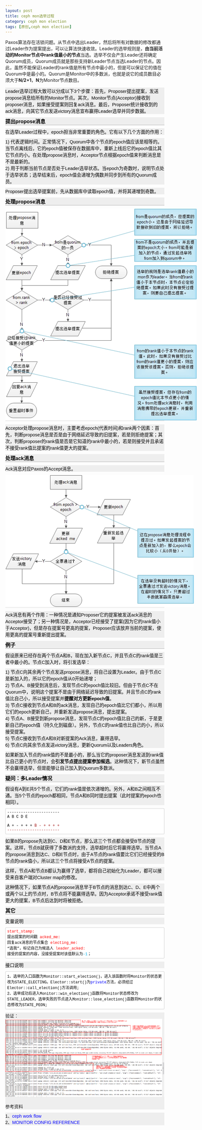 ```yaml
--- 
layout: post
title: ceph mon选举过程
category: ceph mon election
tags: [原创,ceph mon election]
---
```


Paxos算法存在活锁问题。从节点中选出Leader，然后将所有对数据的修改都通过Leader作为提案提出，可以让算法快速收敛。Leader的选举规则是，<strong>由当前活动的Monitor节点中rank值最小的节点</strong>当选。选举不仅会产生Leader还将确定Quorum成员，Quorum成员就是那些支持新Leader节点当选Leader的节点。因此，虽然不能保证Leader的rank值是所有节点中最小的，但是可以保证它的值在Quorum中是最小的。Quorum是Monitor中的多数派，也就是说它的成员数目必须大于<strong>N/2+1</strong>，<strong>N</strong>为Monitor节点数目。</p><p style="margin: 10px auto; text-indent: 0px; color: rgb(0, 0, 0); font-family: Verdana, Geneva, Arial, Helvetica, sans-serif; font-size: 14.4px; font-style: normal; font-variant-ligatures: normal; font-variant-caps: normal; font-weight: normal; letter-spacing: normal; orphans: 2; text-align: start; text-transform: none; white-space: normal; widows: 2; word-spacing: 0px; -webkit-text-stroke-width: 0px; background-color: rgb(238, 238, 238);">Leader选举过程大致可以分成以下3个步骤：首先，Proposer提出提案，发送propose消息给所有的Monitor节点。其次，Monitor节点(Acceptor)接收到proposer消息，如果接受提案则回复ack消息。最后，Proposer统计接收到的ack消息，向其它节点发送victory消息宣布赢得Leader选举并同步数据。</p><h3 style="font-size: 16px; border-bottom: 1px solid rgb(170, 170, 170); font-weight: bold; margin: 10px 0px; color: rgb(0, 0, 0); font-family: Verdana, Geneva, Arial, Helvetica, sans-serif; font-style: normal; font-variant-ligatures: normal; font-variant-caps: normal; letter-spacing: normal; orphans: 2; text-align: start; text-indent: 0px; text-transform: none; white-space: normal; widows: 2; word-spacing: 0px; -webkit-text-stroke-width: 0px; background-color: rgb(238, 238, 238);">提出propose消息</h3><p style="margin: 10px auto; text-indent: 0px; color: rgb(0, 0, 0); font-family: Verdana, Geneva, Arial, Helvetica, sans-serif; font-size: 14.4px; font-style: normal; font-variant-ligatures: normal; font-variant-caps: normal; font-weight: normal; letter-spacing: normal; orphans: 2; text-align: start; text-transform: none; white-space: normal; widows: 2; word-spacing: 0px; -webkit-text-stroke-width: 0px; background-color: rgb(238, 238, 238);">在选举Leader过程中，epoch担当非常重要的角色。它有以下几个方面的作用：</p><p style="margin: 10px auto; text-indent: 0px; color: rgb(0, 0, 0); font-family: Verdana, Geneva, Arial, Helvetica, sans-serif; font-size: 14.4px; font-style: normal; font-variant-ligatures: normal; font-variant-caps: normal; font-weight: normal; letter-spacing: normal; orphans: 2; text-align: start; text-transform: none; white-space: normal; widows: 2; word-spacing: 0px; -webkit-text-stroke-width: 0px; background-color: rgb(238, 238, 238);">1) 代表逻辑时间。正常情况下，Quorum中各个节点的epoch值应该是相等的。当节点离线后，它的epoch值被保存在数据库中，重新上线后它的epoch值比其它节点的小。在处理propose消息时，Acceptor节点根据epoch值来判断消息是不是最新的。<br/>
2) 用于判断当前节点是否处于Leader选举状态。当epoch为奇数时，说明节点处于选举状态；选举结束后，epoch值会递增为偶数并同步到所有的Quorum成员。</p><p style="margin: 10px auto; text-indent: 0px; color: rgb(0, 0, 0); font-family: Verdana, Geneva, Arial, Helvetica, sans-serif; font-size: 14.4px; font-style: normal; font-variant-ligatures: normal; font-variant-caps: normal; font-weight: normal; letter-spacing: normal; orphans: 2; text-align: start; text-transform: none; white-space: normal; widows: 2; word-spacing: 0px; -webkit-text-stroke-width: 0px; background-color: rgb(238, 238, 238);">Proposer提出选举提案前，先从数据库中读取epoch值，并将其递增到奇数。</p><h3 style="font-size: 16px; border-bottom: 1px solid rgb(170, 170, 170); font-weight: bold; margin: 10px 0px; color: rgb(0, 0, 0); font-family: Verdana, Geneva, Arial, Helvetica, sans-serif; font-style: normal; font-variant-ligatures: normal; font-variant-caps: normal; letter-spacing: normal; orphans: 2; text-align: start; text-indent: 0px; text-transform: none; white-space: normal; widows: 2; word-spacing: 0px; -webkit-text-stroke-width: 0px; background-color: rgb(238, 238, 238);">处理propose消息</h3><p style="margin: 10px auto; text-indent: 0px; color: rgb(0, 0, 0); font-family: Verdana, Geneva, Arial, Helvetica, sans-serif; font-size: 14.4px; font-style: normal; font-variant-ligatures: normal; font-variant-caps: normal; font-weight: normal; letter-spacing: normal; orphans: 2; text-align: start; text-transform: none; white-space: normal; widows: 2; word-spacing: 0px; -webkit-text-stroke-width: 0px; background-color: rgb(238, 238, 238);"><img src="../../assets/images/2017/ceph-mon-election/Image.jpg" type="image/jpeg" style="border: 0px; max-width: 900px;"/></p><p style="margin: 10px auto; text-indent: 0px; color: rgb(0, 0, 0); font-family: Verdana, Geneva, Arial, Helvetica, sans-serif; font-size: 14.4px; font-style: normal; font-variant-ligatures: normal; font-variant-caps: normal; font-weight: normal; letter-spacing: normal; orphans: 2; text-align: start; text-transform: none; white-space: normal; widows: 2; word-spacing: 0px; -webkit-text-stroke-width: 0px; background-color: rgb(238, 238, 238);">Acceptor处理propose消息时，主要考虑epoch(代表时间)和rank两个因素：首先，判断propose消息是否是由于网络延迟导致的旧提案，若是则拒绝提案；其次，判断proposer的rank值是否是它知道的rank中最小的，若是则接受并且承诺不接受rank值比提案的rank值更大的提案。</p><h3 style="font-size: 16px; border-bottom: 1px solid rgb(170, 170, 170); font-weight: bold; margin: 10px 0px; color: rgb(0, 0, 0); font-family: Verdana, Geneva, Arial, Helvetica, sans-serif; font-style: normal; font-variant-ligatures: normal; font-variant-caps: normal; letter-spacing: normal; orphans: 2; text-align: start; text-indent: 0px; text-transform: none; white-space: normal; widows: 2; word-spacing: 0px; -webkit-text-stroke-width: 0px; background-color: rgb(238, 238, 238);">处理ack消息</h3><p style="margin: 10px auto; text-indent: 0px; color: rgb(0, 0, 0); font-family: Verdana, Geneva, Arial, Helvetica, sans-serif; font-size: 14.4px; font-style: normal; font-variant-ligatures: normal; font-variant-caps: normal; font-weight: normal; letter-spacing: normal; orphans: 2; text-align: start; text-transform: none; white-space: normal; widows: 2; word-spacing: 0px; -webkit-text-stroke-width: 0px; background-color: rgb(238, 238, 238);">Ack消息对应Paxos的Accept消息。</p><p style="margin: 10px auto; text-indent: 0px; color: rgb(0, 0, 0); font-family: Verdana, Geneva, Arial, Helvetica, sans-serif; font-size: 14.4px; font-style: normal; font-variant-ligatures: normal; font-variant-caps: normal; font-weight: normal; letter-spacing: normal; orphans: 2; text-align: start; text-transform: none; white-space: normal; widows: 2; word-spacing: 0px; -webkit-text-stroke-width: 0px; background-color: rgb(238, 238, 238);"><img src="../../assets/images/2017/ceph-mon-election/Image[1].jpg" type="image/jpeg" style="border: 0px; max-width: 900px;"/></p><p style="margin: 10px auto; text-indent: 0px; color: rgb(0, 0, 0); font-family: Verdana, Geneva, Arial, Helvetica, sans-serif; font-size: 14.4px; font-style: normal; font-variant-ligatures: normal; font-variant-caps: normal; font-weight: normal; letter-spacing: normal; orphans: 2; text-align: start; text-transform: none; white-space: normal; widows: 2; word-spacing: 0px; -webkit-text-stroke-width: 0px; background-color: rgb(238, 238, 238);">Ack消息有两个作用：一种情况是通知Proposer它的提案被发送ack消息的Acceptor接受了；另一种情况是，Acceptor已经接受了提案(因为它的rank值小于Acceptor)，但是存在提案号更高的提案，Proposer应该放弃当前的提案，使用更高的提案号重新提出提案。</p><h3 style="font-size: 16px; border-bottom: 1px solid rgb(170, 170, 170); font-weight: bold; margin: 10px 0px; color: rgb(0, 0, 0); font-family: Verdana, Geneva, Arial, Helvetica, sans-serif; font-style: normal; font-variant-ligatures: normal; font-variant-caps: normal; letter-spacing: normal; orphans: 2; text-align: start; text-indent: 0px; text-transform: none; white-space: normal; widows: 2; word-spacing: 0px; -webkit-text-stroke-width: 0px; background-color: rgb(238, 238, 238);">例子</h3><p style="margin: 10px auto; text-indent: 0px; color: rgb(0, 0, 0); font-family: Verdana, Geneva, Arial, Helvetica, sans-serif; font-size: 14.4px; font-style: normal; font-variant-ligatures: normal; font-variant-caps: normal; font-weight: normal; letter-spacing: normal; orphans: 2; text-align: start; text-transform: none; white-space: normal; widows: 2; word-spacing: 0px; -webkit-text-stroke-width: 0px; background-color: rgb(238, 238, 238);">假设原来已经存在两个节点A和B，现在加入新节点C，并且节点C的rank值是三者中最小的。节点C加入时，将引发选举：</p><p style="margin: 10px auto; text-indent: 0px; color: rgb(0, 0, 0); font-family: Verdana, Geneva, Arial, Helvetica, sans-serif; font-size: 14.4px; font-style: normal; font-variant-ligatures: normal; font-variant-caps: normal; font-weight: normal; letter-spacing: normal; orphans: 2; text-align: start; text-transform: none; white-space: normal; widows: 2; word-spacing: 0px; -webkit-text-stroke-width: 0px; background-color: rgb(238, 238, 238);">1) 节点C向其余两个节点发送propose消息，将自己设置为Leader。由于节点C是新加入的，所以它的epoch值从0开始递增；<br/>
2) 节点A、B接受到消息后，发现节点C的epoch值比较旧。但由于节点C不在Quorum中，说明这个提案不是由于网络延迟导致的旧提案。并且节点C的rank值比自己小，所以接受提案并<strong>提醒对方更新epoch值</strong>。<br/>
3) 节点C接收到节点A和B的ack消息，发现自己的epoch值比它们都小，所以用它们的epoch更新自己，并重新发送propose消息，提出提案。<br/>
4) 节点A、B接受到新propose消息，发现节点C的epoch值比自己的新，于是更新自己的epoch值（持久化到磁盘）。另外，节点C的rank值也比自己的小，所以接受提案。<br/>
5) 节点C接收到节点A和B对新提案的Ack消息，赢得选举。<br/>
6) 节点C向其余节点发送victory消息，更新Quorum以及Leaders角色。</p><p style="margin: 10px auto; text-indent: 0px; color: rgb(0, 0, 0); font-family: Verdana, Geneva, Arial, Helvetica, sans-serif; font-size: 14.4px; font-style: normal; font-variant-ligatures: normal; font-variant-caps: normal; font-weight: normal; letter-spacing: normal; orphans: 2; text-align: start; text-transform: none; white-space: normal; widows: 2; word-spacing: 0px; -webkit-text-stroke-width: 0px; background-color: rgb(238, 238, 238);">如果新加入节点的rank值的不是最小的，那么当它的proposer消息发送到rank值比自己更小的节点时，会<strong>引发节点提出提案参加候选</strong>。这种情况下，新节点虽然不会赢得选举，但是能够让自己加入到Quorum多数派。</p><h3 style="font-size: 16px; border-bottom: 1px solid rgb(170, 170, 170); font-weight: bold; margin: 10px 0px; color: rgb(0, 0, 0); font-family: Verdana, Geneva, Arial, Helvetica, sans-serif; font-style: normal; font-variant-ligatures: normal; font-variant-caps: normal; letter-spacing: normal; orphans: 2; text-align: start; text-indent: 0px; text-transform: none; white-space: normal; widows: 2; word-spacing: 0px; -webkit-text-stroke-width: 0px; background-color: rgb(238, 238, 238);">疑问：多Leader情况</h3><p style="margin: 10px auto; text-indent: 0px; color: rgb(0, 0, 0); font-family: Verdana, Geneva, Arial, Helvetica, sans-serif; font-size: 14.4px; font-style: normal; font-variant-ligatures: normal; font-variant-caps: normal; font-weight: normal; letter-spacing: normal; orphans: 2; text-align: start; text-transform: none; white-space: normal; widows: 2; word-spacing: 0px; -webkit-text-stroke-width: 0px; background-color: rgb(238, 238, 238);">假设有A到E共5个节点，它们的rank值是依次递增的。另外，A和B之间相互不通。当5个节点的epoch都相同，节点A和B同时提出提案（此时提案的epoch也相同）。</p><pre style="margin-top: 10px; margin-bottom: 10px; white-space: pre-wrap; word-wrap: break-word; color: rgb(0, 0, 0); font-style: normal; font-variant-ligatures: normal; font-variant-caps: normal; font-weight: normal; letter-spacing: normal; orphans: 2; text-align: start; text-indent: 0px; text-transform: none; widows: 2; word-spacing: 0px; -webkit-text-stroke-width: 0px; background-color: rgb(238, 238, 238);"><code style="margin: auto; vertical-align: middle; display: block; font-family: &quot;Courier New&quot;, sans-serif !important; font-size: 12px !important; background: rgb(255, 255, 255); border: 1px solid rgb(204, 204, 204) !important; padding: 5px !important; border-radius: 3px !important; height: auto; overflow-x: auto; color: rgb(0, 0, 0);">-----------------------
     A   B   C  D  E  
A    +   -   +  +  +
<span style="color: rgb(163, 21, 21);">B    -   +   +  +  +
-----------------------</span></code></pre><p style="margin: 10px auto; text-indent: 0px; color: rgb(0, 0, 0); font-family: Verdana, Geneva, Arial, Helvetica, sans-serif; font-size: 14.4px; font-style: normal; font-variant-ligatures: normal; font-variant-caps: normal; font-weight: normal; letter-spacing: normal; orphans: 2; text-align: start; text-transform: none; white-space: normal; widows: 2; word-spacing: 0px; -webkit-text-stroke-width: 0px; background-color: rgb(238, 238, 238);">如果B的propose先达到C、D和E节点，那么这三个节点都会接受B节点的提案。这样，节点B就获得了多数派的支持，选举超时后它将赢得选举。当节点A的propose消息到达C、D和E节点时，由于A节点的rank值要比它们已经接受的B节点的rank值小，所以这三个节点将接受A节点的提案。</p><p style="margin: 10px auto; text-indent: 0px; color: rgb(0, 0, 0); font-family: Verdana, Geneva, Arial, Helvetica, sans-serif; font-size: 14.4px; font-style: normal; font-variant-ligatures: normal; font-variant-caps: normal; font-weight: normal; letter-spacing: normal; orphans: 2; text-align: start; text-transform: none; white-space: normal; widows: 2; word-spacing: 0px; -webkit-text-stroke-width: 0px; background-color: rgb(238, 238, 238);">这样，节点A和节点B都认为赢得了选举，都将自己初始化为Leader，都可以接受来自客户端对Cluster map的修改。</p><p style="margin: 10px auto; text-indent: 0px; color: rgb(0, 0, 0); font-family: Verdana, Geneva, Arial, Helvetica, sans-serif; font-size: 14.4px; font-style: normal; font-variant-ligatures: normal; font-variant-caps: normal; font-weight: normal; letter-spacing: normal; orphans: 2; text-align: start; text-transform: none; white-space: normal; widows: 2; word-spacing: 0px; -webkit-text-stroke-width: 0px; background-color: rgb(238, 238, 238);">这种情况下，如果节点A的propose消息早于B节点的消息到达C、D、E中两个或两个以上的节点时，B节点将不能赢得选举。因为Acceptor承诺不接受rank值更大的提案，B节点后达到时将被拒绝。</p><h3 style="font-size: 16px; border-bottom: 1px solid rgb(170, 170, 170); font-weight: bold; margin: 10px 0px; color: rgb(0, 0, 0); font-family: Verdana, Geneva, Arial, Helvetica, sans-serif; font-style: normal; font-variant-ligatures: normal; font-variant-caps: normal; letter-spacing: normal; orphans: 2; text-align: start; text-indent: 0px; text-transform: none; white-space: normal; widows: 2; word-spacing: 0px; -webkit-text-stroke-width: 0px; background-color: rgb(238, 238, 238);">其它</h3><p style="margin: 10px auto; text-indent: 0px; color: rgb(0, 0, 0); font-family: Verdana, Geneva, Arial, Helvetica, sans-serif; font-size: 14.4px; font-style: normal; font-variant-ligatures: normal; font-variant-caps: normal; font-weight: normal; letter-spacing: normal; orphans: 2; text-align: start; text-transform: none; white-space: normal; widows: 2; word-spacing: 0px; -webkit-text-stroke-width: 0px; background-color: rgb(238, 238, 238);">变量说明</p><pre style="margin-top: 10px; margin-bottom: 10px; white-space: pre-wrap; word-wrap: break-word; color: rgb(0, 0, 0); font-style: normal; font-variant-ligatures: normal; font-variant-caps: normal; font-weight: normal; letter-spacing: normal; orphans: 2; text-align: start; text-indent: 0px; text-transform: none; widows: 2; word-spacing: 0px; -webkit-text-stroke-width: 0px; background-color: rgb(238, 238, 238);"><code style="margin: auto; vertical-align: middle; display: block; font-family: &quot;Courier New&quot;, sans-serif !important; font-size: 12px !important; background: rgb(255, 255, 255); border: 1px solid rgb(204, 204, 204) !important; padding: 5px !important; border-radius: 3px !important; height: auto; overflow-x: auto; color: rgb(0, 0, 0);"><span style="color: red;">start_stamp:</span> 提出提案的时间戳
<span style="color: red;">acked_me:</span> 回复ack消息的节点集合
<span style="color: red;">electing_me:</span> “选我”，标记自己为候选人
<span style="color: red;">leader_acked:</span> 接受的提案的内容，没接受提案时该值默认为<span style="color: rgb(0, 176, 232);">-1</span>；</code></pre><p style="margin: 10px auto; text-indent: 0px; color: rgb(0, 0, 0); font-family: Verdana, Geneva, Arial, Helvetica, sans-serif; font-size: 14.4px; font-style: normal; font-variant-ligatures: normal; font-variant-caps: normal; font-weight: normal; letter-spacing: normal; orphans: 2; text-align: start; text-transform: none; white-space: normal; widows: 2; word-spacing: 0px; -webkit-text-stroke-width: 0px; background-color: rgb(238, 238, 238);">接口说明</p><pre style="margin-top: 10px; margin-bottom: 10px; white-space: pre-wrap; word-wrap: break-word; color: rgb(0, 0, 0); font-style: normal; font-variant-ligatures: normal; font-variant-caps: normal; font-weight: normal; letter-spacing: normal; orphans: 2; text-align: start; text-indent: 0px; text-transform: none; widows: 2; word-spacing: 0px; -webkit-text-stroke-width: 0px; background-color: rgb(238, 238, 238);"><code style="margin: auto; vertical-align: middle; display: block; font-family: &quot;Courier New&quot;, sans-serif !important; font-size: 12px !important; background: rgb(255, 255, 255); border: 1px solid rgb(204, 204, 204) !important; padding: 5px !important; border-radius: 3px !important; height: auto; overflow-x: auto; color: rgb(0, 0, 0);">1、选举的入口函数为Monitor::start_election()，进入该函数时将Monitor的状态更改为STATE_ELECTING。Elector::start()为<span style="color: rgb(0, 0, 255);">private</span>方法，必须经过Elector::call_election()方法调用;
2、选举成功后进入Monitor::win_election()函数将Monitor状态修改为STATE_LEADER，选举失败的节点进入Monitor::lose_election()函数将Monitor的状态修改为STATE_PEON;</code></pre><div style="margin: 10px auto; text-indent: 0px; font-style: normal; font-weight: normal; letter-spacing: normal; orphans: 2; text-align: start; text-transform: none; white-space: normal; widows: 2; word-spacing: 0px; -webkit-text-stroke-width: 0px; background-color: rgb(238, 238, 238);"><div><span style="font-size: 14px;"><span style="font-family: Verdana, Geneva, Arial, Helvetica, sans-serif;">验证：</span></span></div><div><img src="../../assets/images/2017/ceph-mon-election/Image.png" type="image/png"/></div><div><span style="font-size: 14px;"><span style="font-family: Verdana, Geneva, Arial, Helvetica, sans-serif;"><br/></span></span></div><div><span style="font-size: 14px;"><span style="font-family: Verdana, Geneva, Arial, Helvetica, sans-serif;">参考资料</span></span></div></div><div style="margin: 10px auto; text-indent: 0px; color: rgb(0, 0, 0); font-family: Verdana, Geneva, Arial, Helvetica, sans-serif; font-size: 14px; font-style: normal; font-weight: normal; letter-spacing: normal; orphans: 2; text-align: start; text-transform: none; white-space: normal; widows: 2; word-spacing: 0px; -webkit-text-stroke-width: 0px; background-color: rgb(238, 238, 238);">1、<a href="http://blog.chinaunix.net/uid-724539-id-4117559.html" style="color: rgb(0, 0, 255); text-decoration: none;">ceph work flow</a><div>2、<a href="http://ceph.com/docs/master/rados/configuration/mon-config-ref/?highlight=leader" style="color: rgb(0, 0, 255); text-decoration: none;">MONITOR CONFIG REFERENCE</a></div></div></div></span>
</div></body></html>